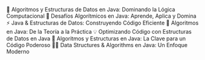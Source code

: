 🚀 Algoritmos y Estructuras de Datos en Java: Dominando la Lógica Computacional
📌 Desafíos Algorítmicos en Java: Aprende, Aplica y Domina
⚡ Java & Estructuras de Datos: Construyendo Código Eficiente
🎯 Algoritmos en Java: De la Teoría a la Práctica
💡 Optimizando Código con Estructuras de Datos en Java
🔎 Algoritmos y Estructuras en Java: La Clave para un Código Poderoso
👨‍💻 Data Structures & Algorithms en Java: Un Enfoque Moderno
